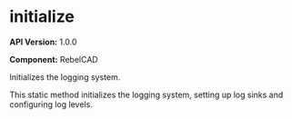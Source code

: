# initialize

**API Version:** 1.0.0

**Component:** RebelCAD

Initializes the logging system.

This static method initializes the logging system, setting up
log sinks and configuring log levels.

